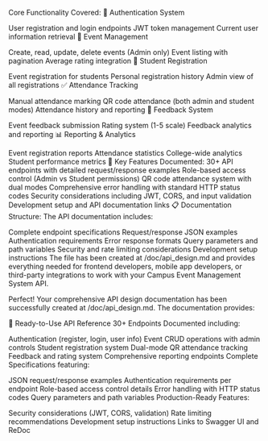 Core Functionality Covered:
🔐 Authentication System

User registration and login endpoints
JWT token management
Current user information retrieval
🎪 Event Management

Create, read, update, delete events (Admin only)
Event listing with pagination
Average rating integration
📝 Student Registration

Event registration for students
Personal registration history
Admin view of all registrations
✅ Attendance Tracking

Manual attendance marking
QR code attendance (both admin and student modes)
Attendance history and reporting
💬 Feedback System

Event feedback submission
Rating system (1-5 scale)
Feedback analytics and reporting
📊 Reporting & Analytics

Event registration reports
Attendance statistics
College-wide analytics
Student performance metrics
🎯 Key Features Documented:
30+ API endpoints with detailed request/response examples
Role-based access control (Admin vs Student permissions)
QR code attendance system with dual modes
Comprehensive error handling with standard HTTP status codes
Security considerations including JWT, CORS, and input validation
Development setup and API documentation links
📋 Documentation Structure:
The API documentation includes:

Complete endpoint specifications
Request/response JSON examples
Authentication requirements
Error response formats
Query parameters and path variables
Security and rate limiting considerations
Development setup instructions
The file has been created at /doc/api_design.md and provides everything needed for frontend developers, mobile app developers, or third-party integrations to work with your Campus Event Management System API.

Perfect! Your comprehensive API design documentation has been successfully created at /doc/api_design.md. The documentation provides:

🚀 Ready-to-Use API Reference
30+ Endpoints Documented including:

Authentication (register, login, user info)
Event CRUD operations with admin controls
Student registration system
Dual-mode QR attendance tracking
Feedback and rating system
Comprehensive reporting endpoints
Complete Specifications featuring:

JSON request/response examples
Authentication requirements per endpoint
Role-based access control details
Error handling with HTTP status codes
Query parameters and path variables
Production-Ready Features:

Security considerations (JWT, CORS, validation)
Rate limiting recommendations
Development setup instructions
Links to Swagger UI and ReDoc
